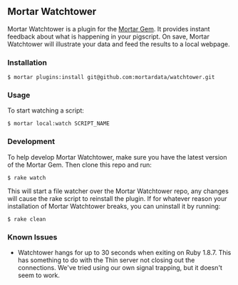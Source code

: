 ## Mortar Watchtower

Mortar Watchtower is a plugin for the [Mortar Gem](https://github.com/mortardata/mortar). It provides instant feedback about what is happening in your pigscript. On save, Mortar Watchtower will illustrate your data and feed the results to a local webpage.

### Installation ###

```
$ mortar plugins:install git@github.com:mortardata/watchtower.git
```

### Usage ###

To start watching a script:

```
$ mortar local:watch SCRIPT_NAME
```

### Development ###

To help develop Mortar Watchtower, make sure you have the latest version of the Mortar Gem. Then clone this repo and run:

```
$ rake watch
```

This will start a file watcher over the Mortar Watchtower repo, any changes will cause the rake script to reinstall the plugin. If for whatever reason your installation of Mortar Watchtower breaks, you can uninstall it by running:

```
$ rake clean
```

### Known Issues ###

* Watchtower hangs for up to 30 seconds when exiting on Ruby 1.8.7. This has something to do with the Thin server not closing out the connections. We've tried using our own signal trapping, but it doesn't seem to work.
